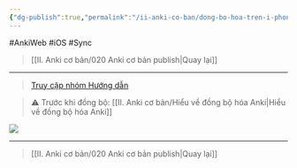 ```yaml
---
{"dg-publish":true,"permalink":"/ii-anki-co-ban/dong-bo-hoa-tren-i-phone-and-i-pad/","dgPassFrontmatter":true,"noteIcon":""}
---
```


#AnkiWeb #iOS #Sync 

> [[II. Anki cơ bản/020 Anki cơ bản publish\|Quay lại]]

___

> [Truy cập nhóm Hướng dẫn](https://www.facebook.com/100006970567626/videos/837128328047101/)

> ⚠️ Trước khi đồng bộ: [[II. Anki cơ bản/Hiểu về đồng bộ hóa Anki\|Hiểu về đồng bộ hóa Anki]]

![](https://www.youtube.com/watch?v=aHGa2oDWzKE)

___

> [[II. Anki cơ bản/020 Anki cơ bản publish\|Quay lại]]
